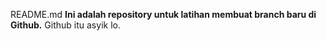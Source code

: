 README.md
**Ini adalah repository untuk latihan membuat branch baru di Github.**
Github itu asyik lo.<br>
